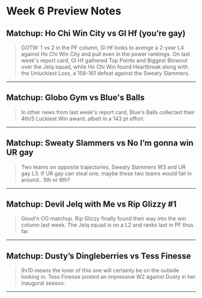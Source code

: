 # Week 6 Preview Notes
## Matchup: Ho Chi Win City vs Gl Hf (you’re gay)

> GOTW: 1 vs 2 in the PF column, Gl Hf looks to avenge a 2-year L4 against Ho Chi Win City and pull even in the power rankings. On last week's report card, Gl Hf gathered Top Points and Biggest Blowout over the Jelq squad, while Ho Chi Win found Heartbreak along with the Unluckiest Loss, a 158-161 defeat against the Sweaty Slammers.

---
## Matchup: Globo Gym vs Blue's Balls

> In other news from last week's report card, Blue's Balls collected their 4th/5 Luckiest Win award..albeit in a 143 pt effort.

---
## Matchup: Sweaty Slammers vs No I’m gonna win UR gay

> Two teams on opposite trajectories, Sweaty Slammers W3 and UR gay L3. If UR gay can steal one, maybe these two teams would fall in around.. 5th or 6th?

---
## Matchup: Devil Jelq with Me vs Rip Glizzy #1

> Good'n OG matchup. Rip Glizzy finally found their way into the win column last week. The Jelq squad is on a L2 and ranks last in PF thus far.
---
## Matchup: Dusty’s Dingleberries vs Tess Finesse

> 9v10 means the loser of this one will certainly be on the outside looking in. Tess Finesse posted an impressive W2 against Dusty in her inaugural season.

---
